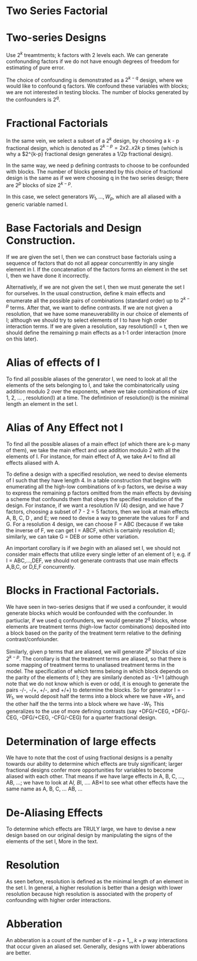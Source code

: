 # Two Series Factorial

# Two-series Designs

Use $2^k$ treamtments; k factors with 2 levels each. We can generate confonunding factors if we do not have enough degrees of freedom for estimating of pure error.

The choice of confounding is demonstrated as a $2^{k-q}$ design, where we would like to confound q factors. We confound these variables with blocks; we are not interested in testing blocks. The number of blocks generated by the confounders is $2^q$. 

# Fractional Factorials

In the same vein, we select a subset of a $2^k$ design, by choosing a k - p fractional design, which is denoted as $2^{k-p} = 2x2..x2 k$ p times (which is why a $2^{k-p} fractional design generates a 1/2p fractional design).

In the same way, we need p defining contrasts to choose to be confounded with blocks. The number of blocks generated by this choice of fractional design is the same as if we were choosing q in the two series design; there are $2^p$ blocks of size $2^{k-p}$.

In this case, we select generators $W_1,...,W_p$, which are all aliased with a generic variable named I. 

# Base Factorials and Design Construction.

If we are given the set I, then we can construct base factorials using a sequence of factors that do not all appear concurrenttly in any single element in I. If the concatenation of the factors forms an element in the set I, then we have done it incorrectly.

Alternatively, if we are not given the set I, then we must generate the set I for ourselves. In the usual construction, define k main effects and enumerate all the possible pairs of combinations (standard order) up to $2^{k-p}$ terms. After that, we want to define contrasts. If we are not given a resolution, that we have some maneuverability in our choice of elements of I; although we should try to select elements of I to have high order interaction terms. If we are given a resolution, say resolution(I) = t, then we should define the remaining p main effects as a t-1 order interaction (more on this later).

# Alias of effects of I

To find all possible aliases of the generator I, we need to look at all the elements of the sets belonging to I, and take the combinatorically using addition modulo 2 over the exponents, where we take combinations of size 1, 2, ... , resolution(I) at a time. The defintinion of resolution(I) is the minimal length an element in the set I.

# Alias of Any Effect not I

To find all the possible aliases of a main effect (of which there are k-p many of them), we take the main effect and use addition modulo 2 with all the elements of I. For instance, for main effect of A, we take A*I to find all effects aliased with A.

To define a design with a specified resolution, we need to devise elements of I such that they have length 4. In a table construction that begins with enumerating all the high-low combinations of k-p factors, we devise a way to express the remaining p factors omitted from the main effects by devising a scheme that confounds them that obeys the specified resolution of the design. For instance, if we want a resolution IV (4) design, and we have 7 factors, choosing a subset of 7 - 2 = 5 factors, then we look at main effects A, B, C, D , and E; we need to devise a way to generate the values for F and G. For a resolution 4 design, we can choose F = ABC (because if we take the inverse of F, we can get I = ABCF, which is certainly resolution 4); similarly, we can take G = DEB or some other variation.

An important corollary is if we $begin$ with an aliased set I, we should not consider main effects that utilize every single letter of an element of I; e.g. if I = ABC,...,DEF, we should not generate contrasts that use main effects A,B,C, or D,E,F concurrently.

# Blocks in Fractional Factorials.

We have seen in two-series designs that if we used a confounder, it would generate blocks which would be confounded with the confounder. In partiuclar, if we used q confounders, we would generate $2^q$ blocks, whose elements are treatment terms (high-low factor combinations) deposited into a block based on the parity of the treatment term relative to the defining contrast/confoiunder.

Similarly, given p terms that are aliased, we will generate $2^p$ blocks of size $2^{k-p}$. The corollary is that the treatment terms are aliased, so that there is some mapping of treatment terms to unaliased treatment terms in the model. The specification of which terms belong in which block depends on the parity of the elements of I; they are similarly denoted as -1/+1 (although note that we do not know which is even or odd, it is enough to generate the pairs -/-, -/+, +/-, and +/+) to determine the blocks. So for generator I = -$W_1$, we would deposit half the terms into a block where we have +$W_1$, and the other half the the terms into a block where we have -$W_1$. This generalizes to the use of more defining contrasts (say +DFG/+CEG, +DFG/-CEG, -DFG/+CEG, -CFG/-CEG) for a quarter fractional design.

# Determination of large effects

We have to note that the cost of using fractional designs is a penalty towards our ability to determine which effects are truly significant; larger fractional designs confer more opportunities for variables to become aliased with each other. That means if we have large effects in A, B, C, ..., AB, ...; we have to look at A*I, B*I, .... AB*I to see what other effects have the same name as A, B, C, ... AB, ... 

# De-Aliasing Effects

To determine which effects are TRULY large, we have to devise a new design based on our original design by manipulating the signs of the elements of the set I, More in the text.

# Resolution
As seen before, resolution is defined as the minimal length of an element in the set I. In general, a higher resolution is better than a design with lower resolution because high resolution is associated with the property of confounding with higher order interactions.

# Abberation
An abberation is a count of the number of $k-p+1 ,,, k+p$ way interactions that occur given an aliased set. Generally, designs with lower abberations are better.
